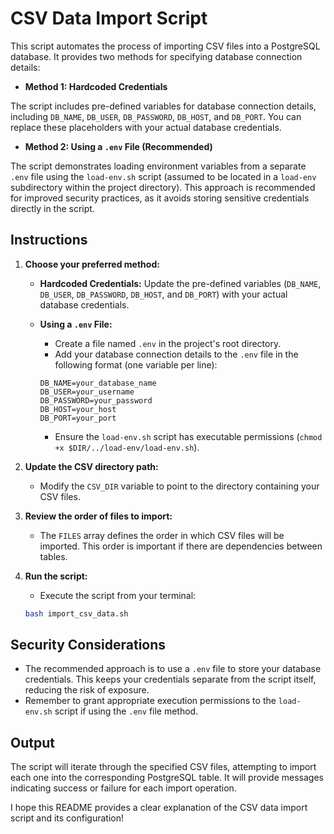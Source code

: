 # CSV Data Import Script

This script automates the process of importing CSV files into a PostgreSQL database. It provides two methods for specifying database connection details:

- **Method 1: Hardcoded Credentials**

The script includes pre-defined variables for database connection details, including `DB_NAME`, `DB_USER`, `DB_PASSWORD`, `DB_HOST`, and `DB_PORT`. You can replace these placeholders with your actual database credentials.

- **Method 2: Using a `.env` File (Recommended)**

The script demonstrates loading environment variables from a separate `.env` file using the `load-env.sh` script (assumed to be located in a `load-env` subdirectory within the project directory). This approach is recommended for improved security practices, as it avoids storing sensitive credentials directly in the script.

## Instructions

1. **Choose your preferred method:**

   - **Hardcoded Credentials:** Update the pre-defined variables (`DB_NAME`, `DB_USER`, `DB_PASSWORD`, `DB_HOST`, and `DB_PORT`) with your actual database credentials.
   - **Using a `.env` File:**

     - Create a file named `.env` in the project's root directory.
     - Add your database connection details to the `.env` file in the following format (one variable per line):

     ```
     DB_NAME=your_database_name
     DB_USER=your_username
     DB_PASSWORD=your_password
     DB_HOST=your_host
     DB_PORT=your_port
     ```

     - Ensure the `load-env.sh` script has executable permissions (`chmod +x $DIR/../load-env/load-env.sh`).

2. **Update the CSV directory path:**

   - Modify the `CSV_DIR` variable to point to the directory containing your CSV files.

3. **Review the order of files to import:**

   - The `FILES` array defines the order in which CSV files will be imported. This order is important if there are dependencies between tables.

4. **Run the script:**

   - Execute the script from your terminal:

   ```bash
   bash import_csv_data.sh
   ```

## Security Considerations

- The recommended approach is to use a `.env` file to store your database credentials. This keeps your credentials separate from the script itself, reducing the risk of exposure.
- Remember to grant appropriate execution permissions to the `load-env.sh` script if using the `.env` file method.

## Output

The script will iterate through the specified CSV files, attempting to import each one into the corresponding PostgreSQL table. It will provide messages indicating success or failure for each import operation.

I hope this README provides a clear explanation of the CSV data import script and its configuration!
